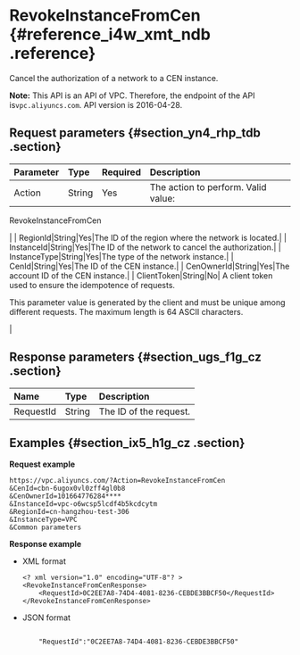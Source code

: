 # RevokeInstanceFromCen {#reference_i4w_xmt_ndb .reference}

Cancel the authorization of a network to a CEN instance.

**Note:** This API is an API of VPC. Therefore, the endpoint of the API is`vpc.aliyuncs.com`. API version is 2016-04-28.

## Request parameters {#section_yn4_rhp_tdb .section}

|Parameter|Type|Required|Description|
|:--------|:---|:-------|:----------|
| Action|String|Yes| The action to perform. Valid value:

  RevokeInstanceFromCen 

 |
| RegionId|String|Yes|The ID of the region where the network is located.|
| InstanceId|String|Yes|The ID of the network to cancel the authorization.|
| InstanceType|String|Yes|The type of the network instance.|
| CenId|String|Yes|The ID of the CEN instance.|
| CenOwnerId|String|Yes|The account ID of the CEN instance.|
| ClientToken|String|No| A client token used to ensure the idempotence of requests.

 This parameter value is generated by the client and must be unique among different requests. The maximum length is 64 ASCII characters.

 |

## Response parameters {#section_ugs_f1g_cz .section}

|Name|Type|Description|
|:---|:---|:----------|
| RequestId|String|The ID of the request.|

## Examples {#section_ix5_h1g_cz .section}

 **Request example**

``` {#createVPCpub}
https://vpc.aliyuncs.com/?Action=RevokeInstanceFromCen
&CenId=cbn-6ugox0vl0zff4gl0b8
&CenOwnerId=101664776284****
&InstanceId=vpc-o6wcsp5lcdf4b5kcdcytm
&RegionId=cn-hangzhou-test-306
&InstanceType=VPC
&Common parameters
```

 **Response example** 

-   XML format

    ```
    <? xml version="1.0" encoding="UTF-8"? >
    <RevokeInstanceFromCenResponse>
        <RequestId>0C2EE7A8-74D4-4081-8236-CEBDE3BBCF50</RequestId>
    </RevokeInstanceFromCenResponse>
    ```

-   JSON format

    ```
    
        "RequestId":"0C2EE7A8-74D4-4081-8236-CEBDE3BBCF50"
    					
    ```


